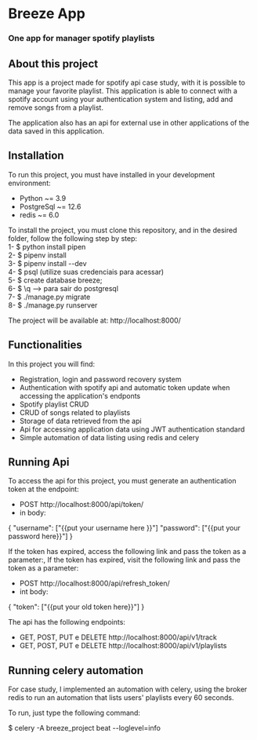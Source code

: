 # Breeze App
### One app for manager spotify playlists

## About this project
This app is a project made for spotify api case study, with it is
possible to manage your favorite playlist. This application is able to connect
with a spotify account using your authentication system and listing,
add and remove songs from a playlist.

The application also has an api for external use in other applications of the data saved in this application.

## Installation

To run this project, you must have installed in your development environment:

- Python ~= 3.9
- PostgreSql ~= 12.6
- redis ~= 6.0

To install the project, you must clone this repository, and in the desired folder, follow the following step by step:
<br>1- $ python install pipen
<br>2- $ pipenv install
<br>3- $ pipenv install --dev
<br>4- $ psql (utilize suas credenciais para acessar)
<br>5- $ create database breeze;
<br>6- $ \q -->  para sair do postgresql
<br>7- $ ./manage.py migrate
<br>8- $ ./manage.py runserver

The project will be available at: http://localhost:8000/

## Functionalities
In this project you will find:

- Registration, login and password recovery system
- Authentication with spotify api and automatic token update when accessing the application's endponts
- Spotify playlist CRUD
- CRUD of songs related to playlists
- Storage of data retrieved from the api
- Api for accessing application data using JWT authentication standard
- Simple automation of data listing using redis and celery

## Running Api

To access the api for this project, you must generate an authentication token at the endpoint:
- POST http://localhost:8000/api/token/ 
- in body:

{
    "username": ["{{put your username here }}"]
    "password": ["{{put your password here}}"]
}

If the token has expired, access the following link and pass the token as a parameter:, If the token has expired, visit the following link and pass the token as a parameter:
- POST http://localhost:8000/api/refresh_token/
- int body:

{
    "token": ["{{put your old token here}}"]
}

The api has the following endpoints:
-  GET, POST, PUT e DELETE http://localhost:8000/api/v1/track
-  GET, POST, PUT e DELETE http://localhost:8000/api/v1/playlists

## Running celery automation

For case study, I implemented an automation with celery, using the broker redis to run an automation that lists users' playlists every 60 seconds.

To run, just type the following command:

$ celery -A breeze_project beat --loglevel=info